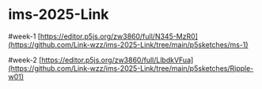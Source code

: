 # ims-2025-Link
#week-1
[https://editor.p5js.org/zw3860/full/N345-MzR0](https://github.com/Link-wzz/ims-2025-Link/tree/main/p5sketches/ms-1)

#week-2
[https://editor.p5js.org/zw3860/full/LlbdkVFua](https://github.com/Link-wzz/ims-2025-Link/tree/main/p5sketches/Ripple-w01)

